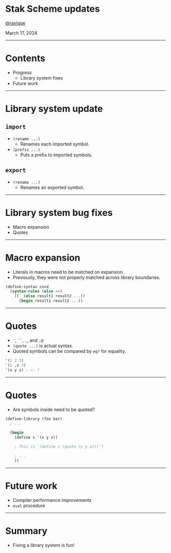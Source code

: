 # Stak Scheme updates

[@raviqqe](https://github.com/raviqqe)

March 17, 2024

---

# Contents

- Progress
  - Library system fixes
- Future work

---

# Library system update

## `import`

- `(rename ...)`
  - Renames each imported symbol.
- `(prefix ...)`
  - Puts a prefix to imported symbols.

## `export`

- `(rename ...)`
  - Renames an exported symbol.

---

# Library system bug fixes

- Macro expansion
- Quotes

---

# Macro expansion

- Literals in macros need to be matched on expansion.
- Previously, they were not properly matched across library boundaries.

```scheme
(define-syntax cond
  (syntax-rules (else =>)
    ((_ (else result1 result2 ...))
      (begin result1 result2 ...))
```

---

# Quotes

- `'`, ` `` `, `,`, and `,@`
- `(quote ...)` is actual syntax.
- Quoted symbols can be compared by `eq?` for equality.

```scheme
'(1 2 3)
`(1 ,x 3)
'(x y z) ; <- ?
```

---

# Quotes

- Are symbols inside need to be quoted?

```scheme
(define-library (foo bar)
  ; ...

  (begin
    (define x '(x y z))

    ; This is `(define x (quote (x y z)))`?

    ; ...
    ))
```

---

# Future work

- Compiler performance improvements
- `eval` procedure

---

# Summary

- Fixing a library system is fun!
